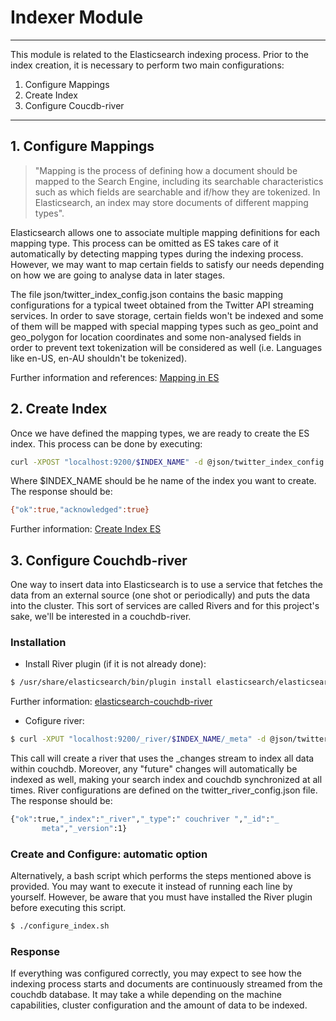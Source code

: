 Indexer Module
===================

- - - - 

This module is related to the Elasticsearch indexing process. Prior to the index creation, it is necessary to perform two main configurations:

1. Configure Mappings
2. Create Index
3. Configure Coucdb-river

- - - -

## 1. Configure Mappings

>"Mapping is the process of defining how a document should be mapped to the Search Engine, including its searchable characteristics such as which fields are searchable and if/how they are tokenized. In Elasticsearch, an index may store documents of different mapping types". 

Elasticsearch allows one to associate multiple mapping definitions for each mapping type. This process can be omitted as ES takes care of it automatically by detecting mapping types during the indexing process. However, we may want to map certain fields to satisfy our needs depending on how we are going to analyse data in later stages.

The file json/twitter_index_config.json contains the basic mapping configurations for a typical tweet obtained from the Twitter API streaming services. In order to save storage, certain fields won't be indexed and some of them will be mapped with special mapping types such as geo_point and geo_polygon for location coordinates and some non-analysed fields in order to prevent text tokenization will be considered as well (i.e. Languages like en-US, en-AU shouldn't be tokenized).

Further information and references: [Mapping in ES](http://www.elastic.co/guide/en/elasticsearch/reference/current/mapping.html)

## 2. Create Index

Once we have defined the mapping types, we are ready to create the ES index. This process can be done by executing:

```sh
curl -XPOST "localhost:9200/$INDEX_NAME" -d @json/twitter_index_config.json
```
Where $INDEX_NAME should be he name of the index you want to create. The response should be:

```sh
{"ok":true,"acknowledged":true}
```

Further information: [Create Index ES](http://www.elastic.co/guide/en/elasticsearch/reference/current/indices-create-index.html)

## 3. Configure Couchdb-river

One way to insert data into Elasticsearch is to use a service that fetches the data from an external source (one shot or periodically) and puts the data into the cluster. This sort of services are called Rivers and for this project's sake, we'll be interested in a couchdb-river.

### Installation

* Install River plugin (if it is not already done):
```sh
$ /usr/share/elasticsearch/bin/plugin install elasticsearch/elasticsearch-river-couchdb/2.5.0
```
Further information: [elasticsearch-couchdb-river](https://github.com/elastic/elasticsearch-river-couchdb/blob/master/README.md)

* Cofigure river:
```sh
$ curl -XPUT "localhost:9200/_river/$INDEX_NAME/_meta" -d @json/twitter_river_config.json
```
This call will create a river that uses the _changes stream to index all data within couchdb. Moreover, any "future" changes will automatically be indexed as well, making your search index and couchdb synchronized at all times. River configurations are defined on the  twitter_river_config.json file. The response should be:

```sh
{"ok":true,"_index":"_river","_type":" couchriver ","_id":"_
       meta","_version":1}
```

### Create and Configure: automatic option

Alternatively, a bash script which performs the steps mentioned above is provided. You may want to execute it instead of running each line by yourself. However, be aware that you must have installed the River plugin before executing this script.

```sh
$ ./configure_index.sh
```

### Response

If everything was configured correctly, you may expect to see how the indexing process starts and documents are continuously streamed from the couchdb database. It may take a while depending on the machine capabilities, cluster configuration and the amount of data to be indexed.

